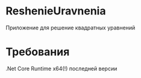 # ReshenieUravnenia
Приложение для решение квадратных уравнений

# Требования

.Net Core Runtime x64(!) последней версии
